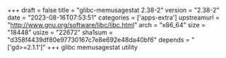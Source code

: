 +++
draft = false
title = "glibc-memusagestat 2.38-2"
version = "2.38-2"
date = "2023-08-16T07:53:51"
categories = ['apps-extra']
upstreamurl = "http://www.gnu.org/software/libc/libc.html"
arch = "x86_64"
size = "18448"
usize = "22672"
sha1sum = "d358f4439df80e97730167c7e8e692e48da40bf6"
depends = "['gd>=2.1.1']"
+++
glibc memusagestat utility